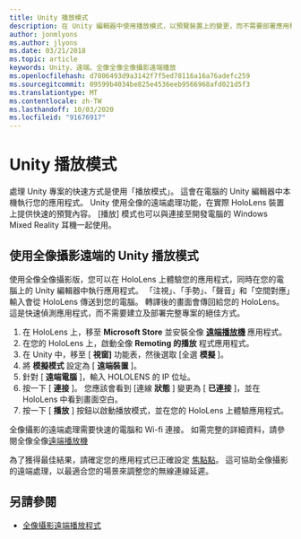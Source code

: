 ```yaml
---
title: Unity 播放模式
description: 在 Unity 編輯器中使用播放模式，以預覽裝置上的變更，而不需要部署應用程式。
author: jonmlyons
ms.author: jlyons
ms.date: 03/21/2018
ms.topic: article
keywords: Unity、遠端、全像全像全像攝影遠端播放
ms.openlocfilehash: d7806493d9a3142f7f5ed78116a16a76adefc259
ms.sourcegitcommit: 09599b4034be825e4536eeb9566968afd021d5f3
ms.translationtype: MT
ms.contentlocale: zh-TW
ms.lasthandoff: 10/03/2020
ms.locfileid: "91676917"
---
```

# <a name="unity-play-mode"></a>Unity 播放模式

處理 Unity 專案的快速方式是使用「播放模式」。 這會在電腦的 Unity 編輯器中本機執行您的應用程式。 Unity 使用全像的遠端處理功能，在實際 HoloLens 裝置上提供快速的預覽內容。 [播放] 模式也可以與連接至開發電腦的 Windows Mixed Reality 耳機一起使用。

## <a name="unity-play-mode-with-holographic-remoting"></a>使用全像攝影遠端的 Unity 播放模式

使用全像全像攝影版，您可以在 HoloLens 上體驗您的應用程式，同時在您的電腦上的 Unity 編輯器中執行應用程式。 「注視」、「手勢」、「聲音」和「空間對應」輸入會從 HoloLens 傳送到您的電腦。 轉譯後的畫面會傳回給您的 HoloLens。 這是快速偵測應用程式，而不需要建立及部署完整專案的絕佳方式。
1. 在 HoloLens 上，移至 **Microsoft Store** 並安裝全像 **[遠端播放機](https://www.microsoft.com/store/p/holographic-remoting-player/9nblggh4sv40)** 應用程式。
2. 在您的 HoloLens 上，啟動全像 **Remoting 的播放** 程式應用程式。
3. 在 Unity 中，移至 [ **視窗]** 功能表，然後選取 [全選 **模擬** ]。
4. 將 **模擬模式** 設定為 [ **遠端裝置** ]。
5. 針對 [ **遠端電腦** ]，輸入 HOLOLENS 的 IP 位址。
6. 按一下 [ **連接** ]。 您應該會看到 [連線 **狀態** ] 變更為 [ **已連接** ]，並在 HoloLens 中看到畫面空白。
7. 按一下 [ **播放** ] 按鈕以啟動播放模式，並在您的 HoloLens 上體驗應用程式。

全像攝影的遠端處理需要快速的電腦和 Wi-fi 連接。 如需完整的詳細資料，請參閱全像全像[遠端播放機](../platform-capabilities-and-apis/holographic-remoting-player.md)

為了獲得最佳結果，請確定您的應用程式已正確設定 [焦點點](focus-point-in-unity.md)。 這可協助全像攝影的遠端處理，以最適合您的場景來調整您的無線連線延遲。

## <a name="see-also"></a>另請參閱
* [全像攝影遠端播放程式](../platform-capabilities-and-apis/holographic-remoting-player.md)

